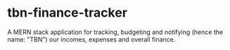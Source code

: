 # tbn-finance-tracker
A MERN stack application for tracking, budgeting and notifying (hence the name: "TBN") our incomes, expenses and overall finance.
